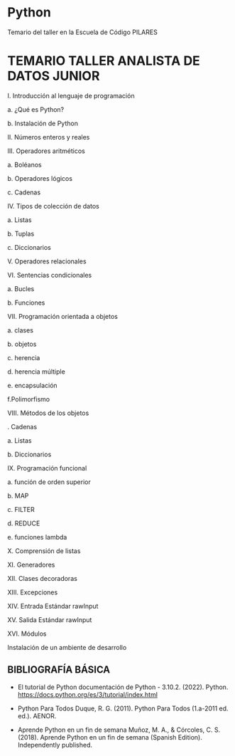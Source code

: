 # Python
Temario del taller en la Escuela de Código PILARES
# TEMARIO TALLER ANALISTA DE DATOS JUNIOR
I. Introducción al lenguaje de programación

  a. ¿Qué es Python?

  b. Instalación de Python
  
II. Números enteros y reales

III. Operadores aritméticos

  a. Boléanos
  
  b. Operadores lógicos
  
  c. Cadenas
  
IV. Tipos de colección de datos

  a. Listas
  
  b. Tuplas
  
  c. Diccionarios
  
V. Operadores relacionales

VI. Sentencias condicionales

  a. Bucles
  
  b. Funciones
  
VII. Programación orientada a objetos

  a. clases
  
  b. objetos
  
  c. herencia
  
  d. herencia múltiple
  
  e. encapsulación
  
  f.Polimorfismo
  
VIII. Métodos de los objetos

  . Cadenas
  
  a. Listas
  
  b. Diccionarios
  
IX. Programación funcional

  a. función de orden superior
  
  b. MAP
  
  c. FILTER
  
  d. REDUCE
  
  e. funciones lambda
  
X. Comprensión de listas

XI. Generadores

XII. Clases decoradoras

XIII. Excepciones

XIV. Entrada Estándar rawInput

XV. Salida Estándar rawInput

XVI. Módulos

Instalación de un ambiente de desarrollo

## BIBLIOGRAFÍA BÁSICA

* El tutorial de Python
documentación de Python - 3.10.2. (2022). Python.
https://docs.python.org/es/3/tutorial/index.html

* Python Para Todos Duque, R. G. (2011). Python Para Todos (1.a-2011 ed. ed.). AENOR.

* Aprende Python en un fin de semana
Muñoz, M. A., & Córcoles, C. S. (2018). Aprende Python en un fin de semana
(Spanish Edition). Independently published.

